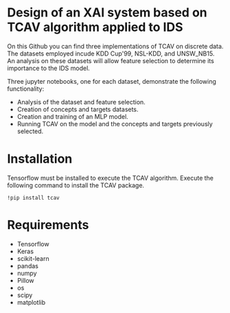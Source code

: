 # Design of an XAI system based on TCAV algorithm applied to IDS

On this Github you can find three implementations of TCAV on discrete data. The datasets employed incude KDD Cup'99, NSL-KDD, and UNSW_NB15. An analysis on these datasets will allow feature selection to determine its importance to the IDS model.

Three jupyter notebooks, one for each dataset, demonstrate the following functionality:

- Analysis of the dataset and feature selection.
- Creation of concepts and targets datasets.
- Creation and training of an MLP model.
- Running TCAV on the model and the concepts and targets previously selected.

# Installation

Tensorflow must be installed to execute the TCAV algorithm. Execute the following command to install the TCAV package. 

```
!pip install tcav
```

# Requirements
- Tensorflow
- Keras
- scikit-learn
- pandas
- numpy
- Pillow
- os
- scipy
- matplotlib
  

